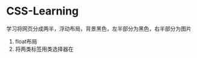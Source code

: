 # CSS-Learning
学习将网页分成两半，浮动布局，背景黑色，左半部分为黑色，右半部分为图片
1. float布局
2. 将两类标签用类选择器在<style>标签里，朝左浮动布局，实现并排
3. 注意分配两个浮动块宽度，总和100%，高度一致
4. 调节图片大小
5. 浮动块里放入文字或图片元素，注意规定margin外边距
